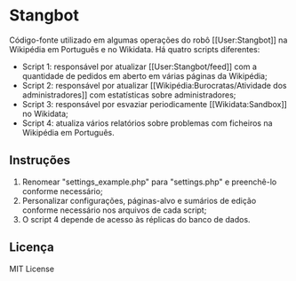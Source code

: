 # Stangbot

Código-fonte utilizado em algumas operações do robô [[User:Stangbot]] na Wikipédia em Português e no Wikidata. Há quatro scripts diferentes:

* Script 1: responsável por atualizar [[User:Stangbot/feed]] com a quantidade de pedidos em aberto em várias páginas da Wikipédia;
* Script 2: responsável por atualizar [[Wikipédia:Burocratas/Atividade dos administradores]] com estatísticas sobre administradores;
* Script 3: responsável por esvaziar periodicamente [[Wikidata:Sandbox]] no Wikidata;
* Script 4: atualiza vários relatórios sobre problemas com ficheiros na Wikipédia em Português.

## Instruções
1) Renomear "settings_example.php" para "settings.php" e preenchê-lo conforme necessário;
2) Personalizar configurações, páginas-alvo e sumários de edição conforme necessário nos arquivos de cada script;
3) O script 4 depende de acesso às réplicas do banco de dados.

## Licença
MIT License

